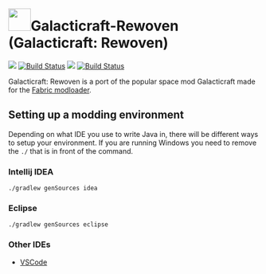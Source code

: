 # <img src="https://raw.githubusercontent.com/teamgalacticraft/Galacticraft-Rewoven/3244db50675bc87dcb49053fc4fd5bf16efc98d3/src/main/resources/assets/galacticraft-rewoven/icon.png" width="45" height="45" >Galacticraft-Rewoven (Galacticraft: Rewoven)
[![](https://img.shields.io/discord/449966345665249290.svg?colorB=7289DA&label=Discord&style=flat-square)](https://discord.gg/N4ndFkr) [![Build Status](https://travis-ci.com/teamgalacticraft/Galacticraft-Rewoven.svg?branch=master)](https://travis-ci.com/teamgalacticraft/Galacticraft-Rewoven) [![](https://jitpack.io/v/teamgalacticraft/Galacticraft-Rewoven.svg)](https://jitpack.io/#teamgalacticraft/Galacticraft-Rewoven) [![Build Status](http://ci.joezwet.me:8080/job/Galacticraft-Rewoven/badge/icon?style=flat-square)](http://ci.joezwet.me:8080/job/Galacticraft-Rewoven/)

Galacticraft: Rewoven is a port of the popular space mod Galacticraft made for the [Fabric modloader](https://fabricmc.net/2018/12/10/announcement.html).

## Setting up a modding environment
Depending on what IDE you use to write Java in, there will be different ways to setup your environment.
If you are running Windows you need to remove the `./` that is in front of the command.

### Intellij IDEA
```
./gradlew genSources idea
```

### Eclipse
```
./gradlew genSources eclipse
```

### Other IDEs
* [VSCode](https://fabricmc.net/wiki/setup:vscode)
